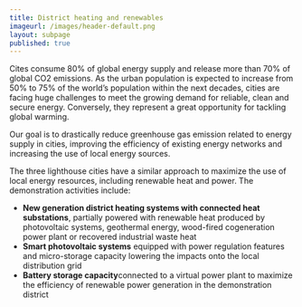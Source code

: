 ```yaml
---
title: District heating and renewables
imageurl: /images/header-default.png
layout: subpage
published: true
---
```

Cites consume 80% of global energy supply and release more than 70% of global CO2 emissions. As the urban population is expected to increase from 50% to 75% of the world’s population within the next decades, cities are facing huge challenges to meet the growing demand for reliable, clean and secure energy. Conversely, they represent a great opportunity for tackling global warming.

Our goal is to drastically reduce greenhouse gas emission related to energy supply in cities, improving the efficiency of existing energy networks and increasing the use of local energy sources.

The three lighthouse cities have a similar approach to maximize the use of local energy resources, including renewable heat and power. The demonstration activities include:

*   **New generation district heating systems with connected heat substations**, partially powered with renewable heat produced by photovoltaic systems, geothermal energy, wood-fired cogeneration power plant or recovered industrial waste heat
*   **Smart photovoltaic systems** equipped with power regulation features and micro-storage capacity lowering the impacts onto the local distribution grid
*   **Battery storage capacity**connected to a virtual power plant to maximize the efficiency of renewable power generation in the demonstration district  
